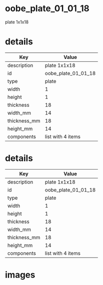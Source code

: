# oobe_plate_01_01_18  
  
plate 1x1x18
# details
| Key          | Value                                                                                                                                                                                                                                                                                                                                                                                                                    |
| ------------ | ------------------------------------------------------------------------------------------------------------------------------------------------------------------------------------------------------------------------------------------------------------------------------------------------------------------------------------------------------------------------------------------------------------------------ |
| description  | plate 1x1x18                                                                                                                                                                                                                                                                                                                                                                                                             |
| id           | oobe_plate_01_01_18                                                                                                                                                                                                                                                                                                                                                                                                      |
| type         | plate                                                                                                                                                                                                                                                                                                                                                                                                                    |
| width        | 1                                                                                                                                                                                                                                                                                                                                                                                                                        |
| height       | 1                                                                                                                                                                                                                                                                                                                                                                                                                        |
| thickness    | 18                                                                                                                                                                                                                                                                                                                                                                                                                       |
| width_mm     | 14                                                                                                                                                                                                                                                                                                                                                                                                                       |
| thickness_mm | 18                                                                                                                                                                                                                                                                                                                                                                                                                       |
| height_mm    | 14                                                                                                                                                                                                                                                                                                                                                                                                                       |
| components   | list with 4 items                                                                                                                                                                                                                                                                                                                                                                                                        |

# details
| Key          | Value                                                                                                                                                                                                                                                                                                                                                                                                                    |
| ------------ | ------------------------------------------------------------------------------------------------------------------------------------------------------------------------------------------------------------------------------------------------------------------------------------------------------------------------------------------------------------------------------------------------------------------------ |
| description  | plate 1x1x18                                                                                                                                                                                                                                                                                                                                                                                                             |
| id           | oobe_plate_01_01_18                                                                                                                                                                                                                                                                                                                                                                                                      |
| type         | plate                                                                                                                                                                                                                                                                                                                                                                                                                    |
| width        | 1                                                                                                                                                                                                                                                                                                                                                                                                                        |
| height       | 1                                                                                                                                                                                                                                                                                                                                                                                                                        |
| thickness    | 18                                                                                                                                                                                                                                                                                                                                                                                                                       |
| width_mm     | 14                                                                                                                                                                                                                                                                                                                                                                                                                       |
| thickness_mm | 18                                                                                                                                                                                                                                                                                                                                                                                                                       |
| height_mm    | 14                                                                                                                                                                                                                                                                                                                                                                                                                       |
| components   | list with 4 items                                                                                                                                                                                                                                                                                                                                                                                                        |

# images

